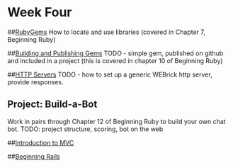 # Week Four

##[RubyGems](/lessons/04_rubygems.md)
How to locate and use libraries (covered in Chapter 7, Beginning Ruby)

##[Building and Publishing Gems](/lessons/04_building_gems.md)
TODO - simple gem, published on github and included in a project (this is covered in chapter 10 of Beginning Ruby)

##[HTTP Servers](/lessons/04_http_servers.md)
TODO - how to set up a generic WEBrick http server, provide responses. 

## Project: Build-a-Bot
Work in pairs through Chapter 12 of Beginning Ruby to build your own chat bot. TODO: project structure, scoring, bot on the web

##[Introduction to MVC](/lessons/04_mvc.md)

##[Beginning Rails](/lessons/04_rails.md)